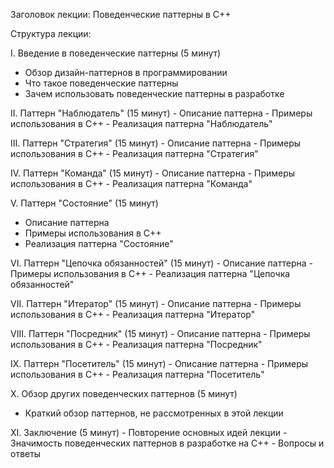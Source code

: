 Заголовок лекции: Поведенческие паттерны в C++

Структура лекции:

I. Введение в поведенческие паттерны (5 минут)
   - Обзор дизайн-паттернов в программировании
   - Что такое поведенческие паттерны
   - Зачем использовать поведенческие паттерны в разработке

II. Паттерн "Наблюдатель" (15 минут)
    - Описание паттерна
    - Примеры использования в C++
    - Реализация паттерна "Наблюдатель"

III. Паттерн "Стратегия" (15 минут)
     - Описание паттерна
     - Примеры использования в C++
     - Реализация паттерна "Стратегия"

IV. Паттерн "Команда" (15 минут)
    - Описание паттерна
    - Примеры использования в C++
    - Реализация паттерна "Команда"

V. Паттерн "Состояние" (15 минут)
   - Описание паттерна
   - Примеры использования в C++
   - Реализация паттерна "Состояние"

VI. Паттерн "Цепочка обязанностей" (15 минут)
    - Описание паттерна
    - Примеры использования в C++
    - Реализация паттерна "Цепочка обязанностей"

VII. Паттерн "Итератор" (15 минут)
     - Описание паттерна
     - Примеры использования в C++
     - Реализация паттерна "Итератор"

VIII. Паттерн "Посредник" (15 минут)
      - Описание паттерна
      - Примеры использования в C++
      - Реализация паттерна "Посредник"

IX. Паттерн "Посетитель" (15 минут)
     - Описание паттерна
     - Примеры использования в C++
     - Реализация паттерна "Посетитель"

X. Обзор других поведенческих паттернов (5 минут)
   - Краткий обзор паттернов, не рассмотренных в этой лекции

XI. Заключение (5 минут)
    - Повторение основных идей лекции
    - Значимость поведенческих паттернов в разработке на C++
    - Вопросы и ответы
